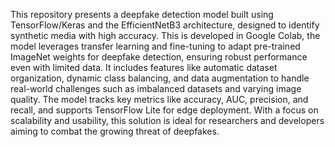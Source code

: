 This repository presents a deepfake detection model built using TensorFlow/Keras and the EfficientNetB3 architecture, designed to identify synthetic media with high accuracy. 
This is developed in Google Colab, the model leverages transfer learning and fine-tuning to adapt pre-trained ImageNet weights for deepfake detection, ensuring robust performance even with limited data.
It includes features like automatic dataset organization, dynamic class balancing, and data augmentation to handle real-world challenges such as imbalanced datasets and varying image quality. 
The model tracks key metrics like accuracy, AUC, precision, and recall, and supports TensorFlow Lite for edge deployment. 
With a focus on scalability and usability, this solution is ideal for researchers and developers aiming to combat the growing threat of deepfakes.
